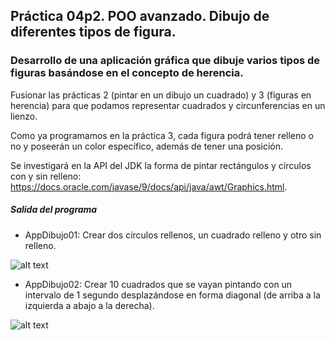 ## Práctica 04p2. POO avanzado. Dibujo de diferentes tipos de figura. 
### Desarrollo de una aplicación gráfica que dibuje varios tipos de figuras basándose en el concepto de herencia.

Fusionar las prácticas 2 (pintar en un dibujo un cuadrado) y 3 (figuras en herencia) para que podamos representar cuadrados y circunferencias en un lienzo.

Como ya programamos en la práctica 3, cada figura podrá tener relleno o no y poseerán un color específico, además de tener una posición.

Se investigará en la API del JDK la forma de pintar rectángulos y círculos con y sin relleno: https://docs.oracle.com/javase/9/docs/api/java/awt/Graphics.html.

##### Salida del programa
* AppDibujo01: Crear dos círculos rellenos, un cuadrado relleno y otro sin relleno.

![alt text](https://raw.githubusercontent.com/DavidContrerasICAI/javaCourseExamples/master/04p2.dibujoHerencia/output1.jpg)

* AppDibujo02: Crear 10 cuadrados que se vayan pintando con un intervalo de 1 segundo desplazándose en forma diagonal (de arriba a la izquierda a abajo a la derecha).

![alt text](https://raw.githubusercontent.com/DavidContrerasICAI/javaCourseExamples/master/04p2.dibujoHerencia/output2.jpg)


